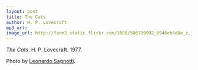 ```yaml
---
layout: post
title: The Cats
author: H. P. Lovecraft
mp3_url:
image_url: http://farm2.static.flickr.com/1080/586719992_6946eb6d8e_z.jpg
---
```


_The Cats_.  H. P. Lovecraft.  1977.

Photo by [Leonardo Sagnotti](http://www.flickr.com/photos/leosagnotti/586719992/).

